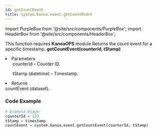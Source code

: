 ```yaml
---
id: getCountEvent
title: system.kanoa.event.getCountEvent
---
```


import PurpleBox from '@site/src/components/PurpleBox';
import HeaderBox from '@site/src/components/HeaderBox';

<PurpleBox>This function requires <b>KanoaOPS</b> module</PurpleBox>
<HeaderBox header="Description">
    Returns the count event for a specific timestamp.
</HeaderBox>
<HeaderBox header="Syntax">
    <b>getCountEvent(counterId, tStamp)</b>
    <li>Parameters <br />
        <ul>counterId - Counter ID.</ul>
        <ul>tStamp (datetime) - Timestamp.</ul>
    </li>
    <li>Returns <br />
        countEvent (dataset).
    </li>
</HeaderBox>

### Code Example

```python
# Example Usage:
counterId = 123
tStamp = timestamp
countEvent = system.kanoa.event.getCountEvent(counterId, tStamp)

